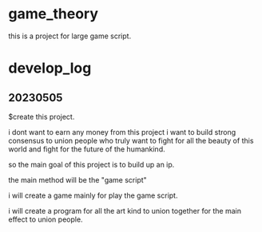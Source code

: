 # game_theory
this is a project for large game script.

# develop_log

## 20230505

$create this project.

i dont want to earn any money from this project i want to build strong consensus to union people who truly want to fight for all the beauty of this world and fight for the future of the humankind.

so the main goal of this project is to build up an ip.

the main method will be the "game script"

i will create a game mainly for play the game script.

i will create a program for all the art kind to union together for the main effect to union people.
